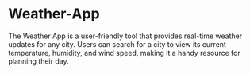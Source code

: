 # Weather-App
The Weather App is a user-friendly tool that provides real-time weather updates for any city. Users can search for a city to view its current temperature, humidity, and wind speed, making it a handy resource for planning their day.
